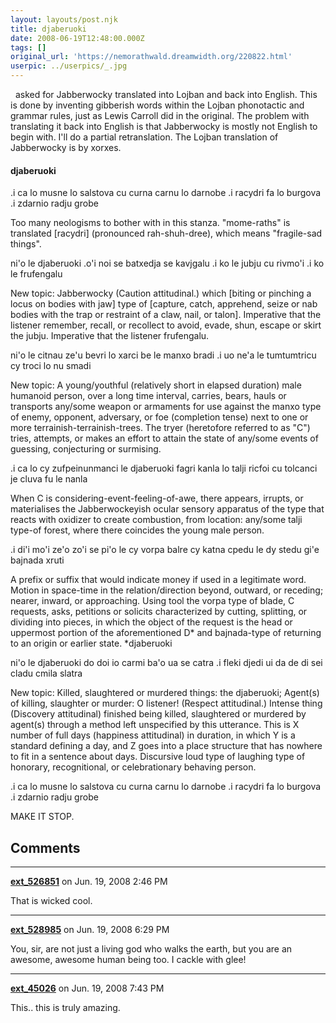 ```yaml
---
layout: layouts/post.njk
title: djaberuoki
date: 2008-06-19T12:48:00.000Z
tags: []
original_url: 'https://nemorathwald.dreamwidth.org/220822.html'
userpic: ../userpics/_.jpg
---
```

  asked for Jabberwocky translated into Lojban and back into English. This is done by inventing gibberish words within the Lojban phonotactic and grammar rules, just as Lewis Carroll did in the original. The problem with translating it back into English is that Jabberwocky is mostly not English to begin with. I'll do a partial retranslation. The Lojban translation of Jabberwocky is by xorxes.

#### djaberuoki

.i ca lo musne lo salstova cu curna carnu lo darnobe .i racydri fa lo burgova .i zdarnio radju grobe

Too many neologisms to bother with in this stanza. "mome-raths" is translated \[racydri\] (pronounced rah-shuh-dree), which means "fragile-sad things".

ni'o le djaberuoki .o'i noi se batxedja se kavjgalu .i ko le jubju cu rivmo'i .i ko le frufengalu

New topic: Jabberwocky (Caution attitudinal.) which \[biting or pinching a locus on bodies with jaw\] type of \[capture, catch, apprehend, seize or nab bodies with the trap or restraint of a claw, nail, or talon\]. Imperative that the listener remember, recall, or recollect to avoid, evade, shun, escape or skirt the jubju. Imperative that the listener frufengalu.

ni'o le citnau ze'u bevri lo xarci be le manxo bradi .i uo ne'a le tumtumtricu cy troci lo nu smadi

New topic: A young/youthful (relatively short in elapsed duration) male humanoid person, over a long time interval, carries, bears, hauls or transports any/some weapon or armaments for use against the manxo type of enemy, opponent, adversary, or foe (completion tense) next to one or more terrainish-terrainish-trees. The tryer (heretofore referred to as "C") tries, attempts, or makes an effort to attain the state of any/some events of guessing, conjecturing or surmising.

.i ca lo cy zufpeinunmanci le djaberuoki fagri kanla lo talji ricfoi cu tolcanci je cluva fu le nanla

When C is considering-event-feeling-of-awe, there appears, irrupts, or materialises the Jabberwockeyish ocular sensory apparatus of the type that reacts with oxidizer to create combustion, from location: any/some talji type-of forest, where there coincides the young male person.

.i di'i mo'i ze'o zo'i se pi'o le cy vorpa balre cy katna cpedu le dy stedu gi'e bajnada xruti

A prefix or suffix that would indicate money if used in a legitimate word. Motion in space-time in the relation/direction beyond, outward, or receding; nearer, inward, or approaching. Using tool the vorpa type of blade, C requests, asks, petitions or solicits characterized by cutting, splitting, or dividing into pieces, in which the object of the request is the head or uppermost portion of the aforementioned D\* and bajnada-type of returning to an origin or earlier state. \*djaberuoki

ni'o le djaberuoki do doi io carmi ba'o ua se catra .i fleki djedi ui da de di sei cladu cmila slatra

New topic: Killed, slaughtered or murdered things: the djaberuoki; Agent(s) of killing, slaughter or murder: O listener! (Respect attitudinal.) Intense thing (Discovery attitudinal) finished being killed, slaughtered or murdered by agent(s) through a method left unspecified by this utterance. This is X number of full days (happiness attitudinal) in duration, in which Y is a standard defining a day, and Z goes into a place structure that has nowhere to fit in a sentence about days. Discursive loud type of laughing type of honorary, recognitional, or celebrationary behaving person.

.i ca lo musne lo salstova cu curna carnu lo darnobe .i racydri fa lo burgova .i zdarnio radju grobe

MAKE IT STOP.

## Comments

---

**[ext_526851](https://www.dreamwidth.org/users/ext_526851)** on Jun. 19, 2008 2:46 PM

That is wicked cool.

---

**[ext_528985](https://www.dreamwidth.org/users/ext_528985)** on Jun. 19, 2008 6:29 PM

You, sir, are not just a living god who walks the earth, but you are an awesome, awesome human being too. I cackle with glee!

---

**[ext_45026](https://www.dreamwidth.org/users/ext_45026)** on Jun. 19, 2008 7:43 PM

This.. this is truly amazing.
